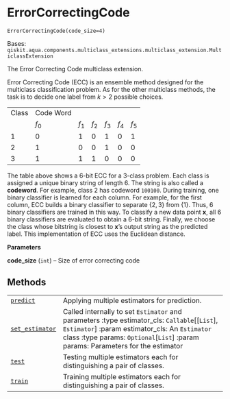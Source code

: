 # ErrorCorrectingCode



`ErrorCorrectingCode(code_size=4)`

Bases: `qiskit.aqua.components.multiclass_extensions.multiclass_extension.MulticlassExtension`

The Error Correcting Code multiclass extension.

Error Correcting Code (ECC) is an ensemble method designed for the multiclass classification problem. As for the other multiclass methods, the task is to decide one label from $k > 2$ possible choices.

|       |           |       |       |       |       |       |
| ----- | --------- | ----- | ----- | ----- | ----- | ----- |
| Class | Code Word |       |       |       |       |       |
|       | $f_0$     | $f_1$ | $f_2$ | $f_3$ | $f_4$ | $f_5$ |
| 1     | 0         | 1     | 0     | 1     | 0     | 1     |
| 2     | 1         | 0     | 0     | 1     | 0     | 0     |
| 3     | 1         | 1     | 1     | 0     | 0     | 0     |

The table above shows a 6-bit ECC for a 3-class problem. Each class is assigned a unique binary string of length 6. The string is also called a **codeword**. For example, class 2 has codeword `100100`. During training, one binary classifier is learned for each column. For example, for the first column, ECC builds a binary classifier to separate $\{2, 3\}$ from $\{1\}$. Thus, 6 binary classifiers are trained in this way. To classify a new data point $\mathbf{x}$, all 6 binary classifiers are evaluated to obtain a 6-bit string. Finally, we choose the class whose bitstring is closest to $\mathbf{x}$’s output string as the predicted label. This implementation of ECC uses the Euclidean distance.

**Parameters**

**code\_size** (`int`) – Size of error correcting code

## Methods

|                                                                                                                                                                                                                                                                   |                                                                                                                                                                                                                                         |
| ----------------------------------------------------------------------------------------------------------------------------------------------------------------------------------------------------------------------------------------------------------------- | --------------------------------------------------------------------------------------------------------------------------------------------------------------------------------------------------------------------------------------- |
| [`predict`](qiskit.aqua.components.multiclass_extensions.ErrorCorrectingCode.predict#qiskit.aqua.components.multiclass_extensions.ErrorCorrectingCode.predict "qiskit.aqua.components.multiclass_extensions.ErrorCorrectingCode.predict")                         | Applying multiple estimators for prediction.                                                                                                                                                                                            |
| [`set_estimator`](qiskit.aqua.components.multiclass_extensions.ErrorCorrectingCode.set_estimator#qiskit.aqua.components.multiclass_extensions.ErrorCorrectingCode.set_estimator "qiskit.aqua.components.multiclass_extensions.ErrorCorrectingCode.set_estimator") | Called internally to set `Estimator` and parameters :type estimator\_cls: `Callable`\[\[`List`], `Estimator`] :param estimator\_cls: An `Estimator` class :type params: `Optional`\[`List`] :param params: Parameters for the estimator |
| [`test`](qiskit.aqua.components.multiclass_extensions.ErrorCorrectingCode.test#qiskit.aqua.components.multiclass_extensions.ErrorCorrectingCode.test "qiskit.aqua.components.multiclass_extensions.ErrorCorrectingCode.test")                                     | Testing multiple estimators each for distinguishing a pair of classes.                                                                                                                                                                  |
| [`train`](qiskit.aqua.components.multiclass_extensions.ErrorCorrectingCode.train#qiskit.aqua.components.multiclass_extensions.ErrorCorrectingCode.train "qiskit.aqua.components.multiclass_extensions.ErrorCorrectingCode.train")                                 | Training multiple estimators each for distinguishing a pair of classes.                                                                                                                                                                 |
